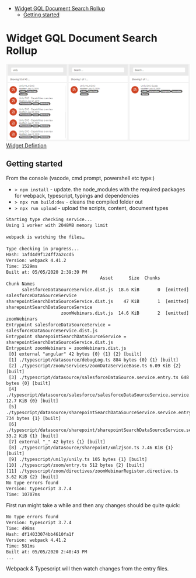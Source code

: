- [Widget GQL Document Search Rollup](#widget-gql-document-search-rollup)
  - [Getting started](#getting-started)

# Widget GQL Document Search Rollup

![widget preview](./markdown/widget.png)
[Widget Defintion](./markdown/widgetDefinitions.md)

## Getting started

From the console (vscode, cmd prompt, powershell etc type:)

- `> npm install` - update. the node_modules with the required packages for webpack, typescript, typings and dependencies
- `> npx run build:dev` - cleans the compiled folder out
- `> npx run upload` - upload the scripts, content, document types

``` Text
Starting type checking service...
Using 1 worker with 2048MB memory limit

webpack is watching the files…

Type checking in progress...
Hash: 1afd4d9f124ff2a2ccd5
Version: webpack 4.41.2
Time: 1529ms
Built at: 05/05/2020 2:39:39 PM
                                    Asset      Size  Chunks             Chunk Names
      salesforceDataSourceService.dist.js  18.6 KiB       0  [emitted]  salesforceDataSourceService
sharepointSearchDataSourceService.dist.js    47 KiB       1  [emitted]  sharepointSearchDataSourceService
                     zoomWebinars.dist.js  14.6 KiB       2  [emitted]  zoomWebinars
Entrypoint salesforceDataSourceService = salesforceDataSourceService.dist.js
Entrypoint sharepointSearchDataSourceService = sharepointSearchDataSourceService.dist.js
Entrypoint zoomWebinars = zoomWebinars.dist.js
 [0] external "angular" 42 bytes {0} {1} {2} [built]
 [1] ./typescript/datasource/debugLog.ts 884 bytes {0} {1} [built]
 [2] ./typescript/zoom/services/zoomDataServiceBase.ts 6.09 KiB {2} [built]
 [3] ./typescript/datasource/salesforceDataSource.service.entry.ts 648 bytes {0} [built]
 [4] ./typescript/datasource/salesforce/salesforceDataSourceService.service.ts 12.7 KiB {0} [built]
 [5] ./typescript/datasource/sharepointSearchDataSourceService.service.entry.ts 734 bytes {1} [built]
 [6] ./typescript/datasource/sharepoint/sharepointSearchDataSourceService.service.ts 33.2 KiB {1} [built]
 [7] external "_" 42 bytes {1} [built]
 [8] ./typescript/datasource/sharepoint/xml2json.ts 7.46 KiB {1} [built]
 [9] ./typescript/unily/unily.ts 105 bytes {1} [built]
[10] ./typescript/zoom/entry.ts 512 bytes {2} [built]
[11] ./typescript/zoom/directives/zoomWebinarRegister.directive.ts 3.62 KiB {2} [built]
No type errors found
Version: typescript 3.7.4
Time: 10707ms
```

First run might take a while and then any changes should be quite quick: 

``` Text
No type errors found
Version: typescript 3.7.4
Time: 498ms
Hash: df14033074bb4610fa1f
Version: webpack 4.41.2
Time: 581ms
Built at: 05/05/2020 2:40:43 PM
...

```

Webpack & Typescript will then watch changes from the entry files.

